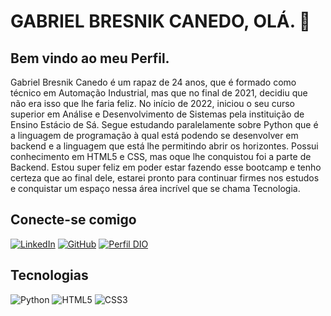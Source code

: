 # GABRIEL BRESNIK CANEDO, OLÁ. 👋
## Bem vindo ao meu Perfil.

Gabriel Bresnik Canedo é um rapaz de 24 anos, que é formado como técnico em Automação Industrial, mas que no final de 2021, decidiu que não era isso que lhe faria feliz. No início de 2022, iniciou o seu curso superior em Análise e Desenvolvimento de Sistemas pela instituição de Ensino Estácio de Sá. Segue estudando paralelamente sobre Python que é a linguagem de programação à qual está podendo se desenvolver em backend e a linguagem que está lhe permitindo abrir os horizontes. Possui conhecimento em HTML5 e CSS, mas oque lhe conquistou foi a parte de Backend. Estou super feliz em poder estar fazendo esse bootcamp e tenho certeza que ao final dele, estarei pronto para continuar firmes nos estudos e conquistar um espaço nessa área incrível que se chama Tecnologia.

## Conecte-se comigo
   [![LinkedIn](https://img.shields.io/badge/LinkedIn-222?style=for-the-badge&logo=linkedin&logoColor=0E76A8)](https://www.linkedin.com/in/gbcanedo/) [![GitHub](https://img.shields.io/badge/github-%23121011.svg?style=for-the-badge&logo=github&logoColor=white)](https://github.com/gbresnik) [![Perfil DIO](https://img.shields.io/badge/DIO-000?style=for-the-badge)](https://web.dio.me/users/g_canedo2301?tab=skills)

## Tecnologias
![Python](https://img.shields.io/badge/python-3670A0?style=for-the-badge&logo=python&logoColor=ffdd54) ![HTML5](https://img.shields.io/badge/html5-%23E34F26.svg?style=for-the-badge&logo=html5&logoColor=white) ![CSS3](https://img.shields.io/badge/css3-%231572B6.svg?style=for-the-badge&logo=css3&logoColor=white)

